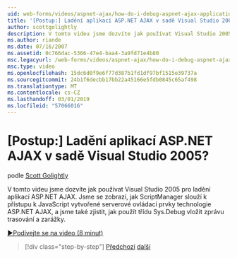 ```yaml
---
uid: web-forms/videos/aspnet-ajax/how-do-i-debug-aspnet-ajax-applications-using-visual-studio-2005
title: '[Postup:] Ladění aplikací ASP.NET AJAX v sadě Visual Studio 2005? | Dokumenty Microsoft'
author: scottgolightly
description: V tomto videu jsme dozvíte jak používat Visual Studio 2005 pro ladění aplikací ASP.NET AJAX. Můžeme se zobrazí, jak ScriptManager slouží k přístupu k JavaScript...
ms.author: riande
ms.date: 07/16/2007
ms.assetid: 0c766dac-5366-47e4-baa4-3a9fd71e4b80
msc.legacyurl: /web-forms/videos/aspnet-ajax/how-do-i-debug-aspnet-ajax-applications-using-visual-studio-2005
msc.type: video
ms.openlocfilehash: 15dc6d0f9e6f77d387b1fd1df97bf1515e39737a
ms.sourcegitcommit: 24b1f6decbb17bb22a45166e5fdb0845c65af498
ms.translationtype: MT
ms.contentlocale: cs-CZ
ms.lasthandoff: 03/01/2019
ms.locfileid: "57066016"
---
```

<a name="how-do-i-debug-aspnet-ajax-applications-using-visual-studio-2005"></a>[Postup:] Ladění aplikací ASP.NET AJAX v sadě Visual Studio 2005?
====================
podle [Scott Golightly](https://github.com/scottgolightly)

V tomto videu jsme dozvíte jak používat Visual Studio 2005 pro ladění aplikací ASP.NET AJAX. Jsme se zobrazí, jak ScriptManager slouží k přístupu k JavaScript vytvořené serverové ovládací prvky technologie ASP.NET AJAX, a jsme také zjistit, jak použít třídu Sys.Debug vložit zprávu trasování a zarážky.

[&#9654;Podívejte se na video (8 minut)](https://channel9.msdn.com/Blogs/ASP-NET-Site-Videos/how-do-i-debug-aspnet-ajax-applications-using-visual-studio-2005)

> [!div class="step-by-step"]
> [Předchozí](how-do-i-use-the-aspnet-ajax-profile-services.md)
> [další](how-do-i-build-a-custom-aspnet-ajax-server-control.md)
